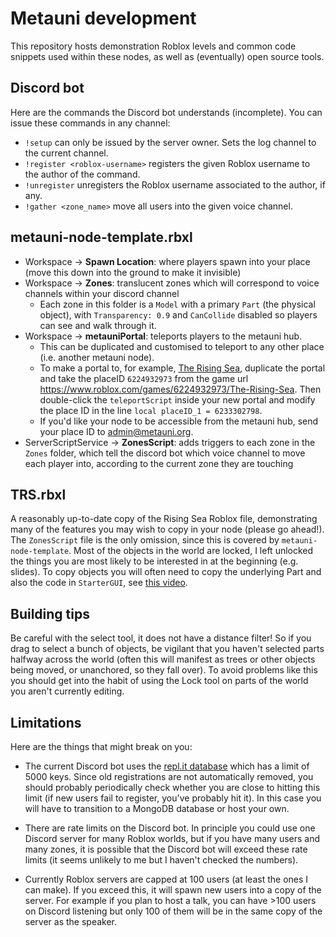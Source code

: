 # Metauni development

This repository hosts demonstration Roblox levels and common code snippets used within these nodes, as well as (eventually) open source tools.

## Discord bot

Here are the commands the Discord bot understands (incomplete). You can issue these commands in any channel:

* `!setup` can only be issued by the server owner. Sets the log channel to the current channel.
* `!register <roblox-username>` registers the given Roblox username to the author of the command.
* `!unregister` unregisters the Roblox username associated to the author, if any.
* `!gather <zone_name>` move all users into the given voice channel.

## metauni-node-template.rbxl

- Workspace -> **Spawn Location**: where players spawn into your place (move this down into the ground to make it invisible)
- Workspace -> **Zones**: translucent zones which will correspond to voice channels within your discord channel
  - Each zone in this folder is a `Model` with a primary `Part` (the physical object), with `Transparency: 0.9` and `CanCollide` disabled so players can see and walk through it.
- Workspace -> **metauniPortal**: teleports players to the metauni hub.
  - This can be duplicated and customised to teleport to any other place (i.e. another metauni node).
  - To make a portal to, for example, [The Rising Sea](https://www.roblox.com/games/6224932973/The-Rising-Sea), duplicate the portal and take the placeID `6224932973` from the game url https://www.roblox.com/games/6224932973/The-Rising-Sea. Then double-click the `teleportScript` inside your new portal and modify the place ID in the line `local placeID_1 = 6233302798`.
  - If you'd like your node to be accessible from the metauni hub, send your place ID to <admin@metauni.org>. 
- ServerScriptService -> **ZonesScript**: adds triggers to each zone in the `Zones` folder, which tell the discord bot which voice channel to move each player into, according to the current zone they are touching

## TRS.rbxl

A reasonably up-to-date copy of the Rising Sea Roblox file, demonstrating many of the features you may wish to copy in your node (please go ahead!). The `ZonesScript` file is the only omission, since this is covered by `metauni-node-template`. Most of the objects in the world are locked, I left unlocked the things you are most likely to be interested in at the beginning (e.g. slides). To copy objects you will often need to copy the underlying Part and also the code in `StarterGUI`, see [this video](https://youtu.be/rHaRz8J79S4).

## Building tips

Be careful with the select tool, it does not have a distance filter! So if you drag to select a bunch of objects, be vigilant that you haven't selected parts halfway across the world (often this will manifest as trees or other objects being moved, or unanchored, so they fall over). To avoid problems like this you should get into the habit of using the Lock tool on parts of the world you aren't currently editing.

## Limitations

Here are the things that might break on you:

* The current Discord bot uses the [repl.it database](https://docs.repl.it/misc/database) which has a limit of 5000 keys. Since old registrations are not automatically removed, you should probably periodically check whether you are close to hitting this limit (if new users fail to register, you've probably hit it). In this case you will have to transition to a MongoDB database or host your own.

* There are rate limits on the Discord bot. In principle you could use one Discord server for many Roblox worlds, but if you have many users and many zones, it is possible that the Discord bot will exceed these rate limits (it seems unlikely to me but I haven't checked the numbers).

* Currently Roblox servers are capped at 100 users (at least the ones I can make). If you exceed this, it will spawn new users into a copy of the server. For example if you plan to host a talk, you can have >100 users on Discord listening but only 100 of them will be in the same copy of the server as the speaker.
